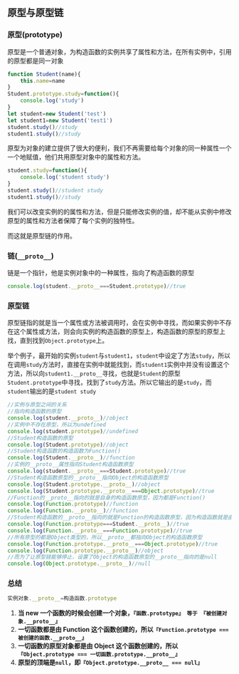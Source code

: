 ##  原型与原型链

### 原型(prototype)

原型是一个普通对象，为构造函数的实例共享了属性和方法，在所有实例中，引用的原型都是同一对象

```javascript
function Student(name){
	this.name=name
}
Student.prototype.study=function(){
	console.log('study')
}
let student=new Student('test')
let student1=new Student('test1')
student.study()//study
student1.study()//study
```

原型为对象的建立提供了很大的便利，我们不再需要给每个对象的同一种属性一个一个地赋值，他们共用原型对象中的属性和方法。

```javascript
student.study=function(){
	console.log('student study')
}
student.study()//student study
student1.study()//study
```

我们可以改变实例的的属性和方法，但是只能修改实例的值，却不能从实例中修改原型的属性和方法者保障了每个实例的独特性。

而这就是原型链的作用。



### 链(`__proto__`)

链是一个指针，他是实例对象中的一种属性，指向了构造函数的原型

```javascript
console.log(student.__proto__===Student.prototype)//true
```



### 原型链

原型链指的就是当一个属性或方法被调用时，会在实例中寻找，而如果实例中不存在这个属性或方法，则会向实例的构造函数的原型上，构造函数的原型的原型上找，直到找到`Object.prototype`上。

举个例子，最开始的实例`student`与`student1`，`student`中设定了方法`study`，所以在调用`study`方法时，直接在实例中就能找到，而`student1`实例中并没有设置这个方法，所以向`student1.__proto__`寻找，也就是`Student`的原型 `Student.prototype`中寻找，找到了`study`方法。所以它输出的是`study`，而`student`输出的是`student study`

```javascript
//实例与原型之间的关系
//指向构造函数的原型
console.log(student.__proto__)//object
//实例中不存在原型，所以为undefined
console.log(student.prototype)//undefined
//Student构造函数的原型
console.log(Student.prototype)//object
//Student构造函数的构造函数为Function()
console.log(Student.__proto__)//function
//实例的__proto__属性指向Student构造函数原型
console.log(student.__proto__===Student.prototype)//true
//Student构造函数原型的__proto__指向Object的构造函数原型
console.log(Student.prototype.__proto__)//object
console.log(Student.prototype.__proto__===Object.prototype)//true
//Function的__proto__指向的就是自身的构造函数原型，因为都是Function()
console.log(Function.prototype)//function
console.log(Function.__proto__)//function
//Student构造函数的__proto__指向的就是Function的构造函数原型，因为构造函数就是由Function()构造出来的
console.log(Function.prototype===Student.__proto__)//true
console.log(Function.__proto__===Function.prototype)//true
//所有原型的都是Object类型的，所以__proto__都指向Object的构造函数原型
console.log(Function.prototype.__proto__===Object.prototype)//true
console.log(Function.prototype.__proto__)//object
//而为了让原型链能够停止，设置了Object的构造函数原型的__proto__指向的是null
console.log(Object.prototype.__proto__)//null
```

### 总结

```javascript
实例对象.__proto__=构造函数.prototype
```

1. **当 new 一个函数的时候会创建一个对象，`『函数.prototype』 等于 『被创建对象.__proto__』`**
2. **一切函数都是由 Function 这个函数创建的，所以`『Function.prototype === 被创建的函数.__proto__』`**
3. **一切函数的原型对象都是由 Object 这个函数创建的，所以`『Object.prototype === 一切函数.prototype.__proto__』`**
4. **原型的顶端是`null`，即`『Object.prototype.__proto__ === null』`**